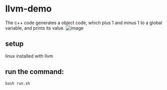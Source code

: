 # llvm-demo
The c++ code generates a object code, which plus 1 and minus 1 to a global variable, and prints its value. 
![image](https://user-images.githubusercontent.com/41314695/134023932-12933208-35d0-40a6-8e05-b0d4cdee18df.png)


## setup
linux installed with llvm

## run the command:
``` bash run.sh ```
